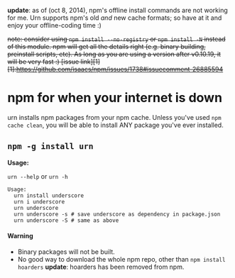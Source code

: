 **update**: as of (oct 8, 2014), npm's offline install commands are not working
for me. Urn supports npm's old *and* new cache formats; so have at it and enjoy
your offline-coding time :)

<strike>note: consider using `npm install --no-registry` or `npm install -N` instead of
this module. npm will get all the details right (e.g. binary building,
preinstall scripts, etc). As long as you are using a version after v0.10.19, it
will be very fast :) [issue link][1]
[1]:https://github.com/isaacs/npm/issues/1738#issuecomment-26885594
</strike>

# npm for when your internet is down

urn installs npm packages from your npm cache. Unless you've used
`npm cache clean`, you will be able to install ANY package you've ever installed.

## `npm -g install urn`

**Usage:**

`urn --help` or `urn -h`

```
Usage:
  urn install underscore
  urn i underscore
  urn underscore
  urn underscore -s # save underscore as dependency in package.json
  urn underscore -S # same as above
```

#### Warning
- Binary packages will not be built.
- No good way to download the whole npm repo, other than `npm install hoarders`
  **update**: hoarders has been removed from npm.
